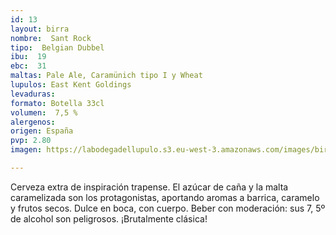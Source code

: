 ```yaml
---
id: 13
layout: birra
nombre:  Sant Rock
tipo:  Belgian Dubbel
ibu:  19
ebc:  31
maltas: Pale Ale, Caramünich tipo I y Wheat
lupulos: East Kent Goldings
levaduras: 
formato: Botella 33cl
volumen:  7,5 %
alergenos: 
origen: España
pvp: 2.80
imagen: https://labodegadellupulo.s3.eu-west-3.amazonaws.com/images/birras/santrock.jpg

---
```

Cerveza extra de inspiración trapense. El azúcar de caña y la malta caramelizada son los protagonistas, aportando aromas a barrica, caramelo y frutos secos. Dulce en boca, con cuerpo. Beber con moderación: sus 7, 5º de alcohol son peligrosos. ¡Brutalmente clásica!
